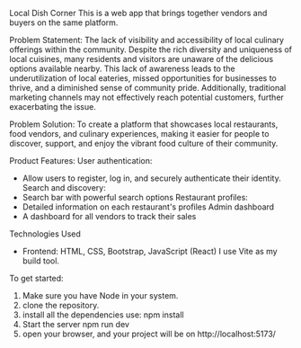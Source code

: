 Local Dish Corner
This is a web app that brings together vendors and buyers on the same platform.

Problem Statement: 
The lack of visibility and accessibility of local culinary offerings within the community. Despite the rich diversity and uniqueness of local cuisines, many residents and visitors are unaware of the delicious options available nearby. This lack of awareness leads to the underutilization of local eateries, missed opportunities for businesses to thrive, and a diminished sense of community pride. Additionally, traditional marketing channels may not effectively reach potential customers, further exacerbating the issue.

Problem Solution: 
To create a platform that showcases local restaurants, food vendors, and culinary experiences, making it easier for people to discover, support, and enjoy the vibrant food culture of their community.

Product Features:
User authentication:
- Allow users to register, log in, and securely authenticate their identity.
Search and discovery:
- Search bar with powerful search options
Restaurant profiles:
- Detailed information on each restaurant's profiles
Admin dashboard
- A dashboard for all vendors to track their sales

Technologies Used
- Frontend: HTML, CSS, Bootstrap, JavaScript (React)
I use Vite as my build tool. 

To get started:
1. Make sure you have Node in your system.
2. clone the repository.
3. install all the dependencies 
    use: npm install
4. Start the server
    npm run dev
5. open your browser, and your project will be on 
    http://localhost:5173/


